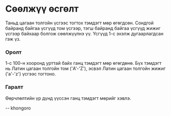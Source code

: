 Сөөлжүү өсгөлт
==============
Таньд цагаан толгойн үсгээс тогтох тэмдэгт мөр өгөгдсөн. Сондгой байранд байгаа
үсгүүд том үсгээр, тэгш байранд байгаа үсгүүд жижиг үсгээр байхаар болгож
сөөлжүүлнэ үү. Үсгүүд $1$-с эхэлж дугаарлагдсан гэж үз.


### Оролт
$1$-с $100$-н хооронд урттай байх ганц тэмдэгт мөр өгөгдөнө. Бүх тэмдэгт нь
Латин цагаан толгойн том ('A'-'Z'), эсвэл Латин цагаан толгойн жижиг ('a'-'z')
үсгээс тогтоно.


### Гаралт
Өөрчлөлтийн үр дүнд үүссэн ганц тэмдэгт мөрийг хэвлэ.

-- khongoro
